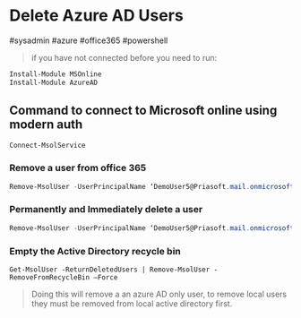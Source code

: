 # Delete Azure AD Users
#sysadmin #azure #office365 #powershell

> if you have not connected before you need to run:
```powershell
Install-Module MSOnline
Install-Module AzureAD
```

## Command to connect to Microsoft online using modern auth

```powershell
Connect-MsolService
```

### Remove a user from office 365
```powershell
Remove-MsolUser -UserPrincipalName ‘DemoUser5@Priasoft.mail.onmicrosoft.com’
```

### Permanently and Immediately delete a user
```powershell
Remove-MsolUser -UserPrincipalName ‘DemoUser5@Priasoft.mail.onmicrosoft.com’ -RemoveFromRecycleBin
```
### Empty the Active Directory recycle bin
```
Get-MsolUser -ReturnDeletedUsers | Remove-MsolUser -RemoveFromRecycleBin –Force
```

> Doing this will remove a an azure AD only user, to remove local users they must be removed from local active directory first.
